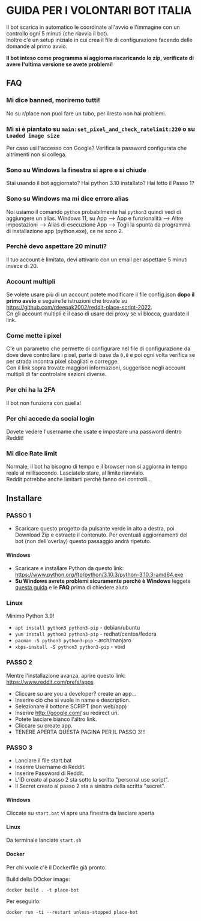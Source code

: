 # GUIDA PER I VOLONTARI BOT ITALIA

Il bot scarica in automatico le coordinate all'avvio e l'immagine con un controllo ogni 5 minuti (che riavvia il bot).  
Inoltre c'è un setup iniziale in cui crea il file di configurazione facendo delle domande al primo avvio.

**Il bot inteso come programma si aggiorna riscaricando lo zip, verificate di avere l'ultima versione se avete problemi!**

## FAQ

### Mi dice banned, moriremo tutti!

No su r/place non puoi fare un tubo, per ilresto non hai problemi.

### Mi si è piantato su `main:set_pixel_and_check_ratelimit:220` o su `Loaded image size`

Per caso usi l'accesso con Google? Verifica la password configurata che altrimenti non si collega.

### Sono su Windows la finestra si apre e si chiude

Stai usando il bot aggiornato? Hai python 3.10 installato? Hai letto il Passo 1?

### Sono su Windows ma mi dice errore alias

Noi usiamo il comando `python` probabilmente hai `python3` quindi vedi di aggiungere un alias.
Windows 11, su App --> App e funzionalità --> Altre impostazioni --> Alias di esecuzione App --> Togli la spunta da programma di installazione app (python.exe), ce ne sono 2.

### Perchè devo aspettare 20 minuti?

Il tuo account è limitato, devi attivarlo con un email per aspettare 5 minuti invece di 20.

### Account multipli

Se volete usare più di un account potete modificare il file config.json **dopo il primo avvio** e seguire le istruzioni che trovate su https://github.com/rdeepak2002/reddit-place-script-2022.  
Cn gli account multipli è il caso di usare dei proxy se vi blocca, guardate il link.

### Come mette i pixel

C'è un parametro che permette di configurare nel file di configurazione da dove deve controllare i pixel, parte di base da `0,0` e poi ogni volta verifica se per strada incontra pixel sbagliati e corregge.  
Con il link sopra trovate maggiori informazioni, suggerisce negli account multipli di far controlalre sezioni diverse.

### Per chi ha la 2FA

Il bot non funziona con quella!

### Per chi accede da social login

Dovete vedere l'username che usate e impostare una password dentro Reddit!

### Mi dice Rate limit

Normale, il bot ha bisogno di tempo e il browser non si aggiorna in tempo reale al millisecondo. Lasciatelo stare, al limite riavvialo.  
Reddit potrebbe anche limitarti perchè fanno dei controlli...

## Installare

### PASSO 1

- Scaricare questo progetto da pulsante verde in alto a destra, poi Download Zip e estraete il contenuto. Per eventuali aggiornamenti del bot (non dell'overlay) questo passaggio andrà ripetuto.

#### Windows

- Scaricare e installare Python da questo link: https://www.python.org/ftp/python/3.10.3/python-3.10.3-amd64.exe
- **Su Windows avrete problemi sicuramente perchè è Windows** leggete [questa guida](https://phoenixnap.com/kb/how-to-install-python-3-windows) e le **FAQ** prima di chiedere aiuto

### Linux

Minimo Python 3.9!

- `apt install python3 python3-pip`     - debian/ubuntu
- `yum install python3 python3-pip`     - redhat/centos/fedora
- `pacman -S python3 python3-pip`       - arch/manjaro
- `xbps-install -S python3 python3-pip` - void 

### PASSO 2

Mentre l'installazione avanza, aprire questo link: https://www.reddit.com/prefs/apps

- Cliccare su are you a developer? create an app...
- Inserire ciò che si vuole in name e description.
- Selezionare il bottone SCRIPT (non web/app)
- Inserire http://google.com/ su redirect uri.
- Potete lasciare bianco l'altro link.
- Cliccare su create app.
- TENERE APERTA QUESTA PAGINA PER IL PASSO 3!!!

### PASSO 3

- Lanciare il file start.bat
- Inserire Username di Reddit.
- Inserire Password di Reddit.
- L'ID creato al passo 2 sta sotto la scritta "personal use script".
- Il Secret creato al passo 2 sta a sinistra della scritta "secret".

#### Windows

Cliccate su `start.bat` vi apre una finestra da lasciare aperta

#### Linux

Da terminale lanciate `start.sh`

#### Docker

Per chi vuole c'è il Dockerfile già pronto.

Build della DOcker image:
```
docker build . -t place-bot
```

Per eseguirlo:

```
docker run -ti --restart unless-stopped place-bot
```
